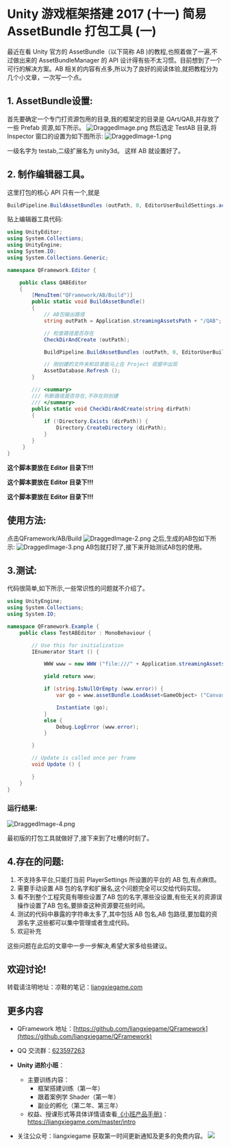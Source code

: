 # Unity 游戏框架搭建 2017 (十一) 简易 AssetBundle 打包工具 (一)

最近在看 Unity 官方的 AssetBundle（以下简称 AB )的教程,也照着做了一遍,不过做出来的 AssetBundleManager 的 API 设计得有些不太习惯。目前想到了一个可行的解决方案。AB 相关的内容有点多,所以为了良好的阅读体验,就把教程分为几个小文章，一次写一个点。 

## 1. AssetBundle设置:

首先要确定一个专门打资源包用的目录,我的框架定的目录是
QArt/QAB,并存放了一些 Prefab 资源,如下所示。
![DraggedImage.png](http://file.liangxiegame.com/488e7887-739c-4500-b2da-a3cc3f2af3b0.png) 
然后选定 TestAB 目录,将 Inspector 窗口的设置为如下图所示:
![DraggedImage-1.png](http://file.liangxiegame.com/5a6fe965-dd23-4ac3-a27f-fee4caba1d55.png) 

一级名字为 testab,二级扩展名为 unity3d。
这样 AB 就设置好了。

## 2. 制作编辑器工具。

这里打包的核心 API 只有一个,就是

```cs
BuildPipeline.BuildAssetBundles (outPath, 0, EditorUserBuildSettings.activeBuildTarget);
```

贴上编辑器工具代码:

```cs
using UnityEditor;
using System.Collections;
using UnityEngine;
using System.IO;
using System.Collections.Generic;

namespace QFramework.Editor {

	public class QABEditor
	{
		[MenuItem("QFramework/AB/Build")]
		public static void BuildAssetBundle()
		{
			// AB包输出路径
			string outPath = Application.streamingAssetsPath + "/QAB";

			// 检查路径是否存在
			CheckDirAndCreate (outPath);

			BuildPipeline.BuildAssetBundles (outPath, 0, EditorUserBuildSettings.activeBuildTarget);

			// 刚创建的文件夹和目录能马上在 Project 视窗中出现
			AssetDatabase.Refresh ();
		}

		/// <summary>
		/// 判断路径是否存在,不存在则创建
		/// </summary>
		public static void CheckDirAndCreate(string dirPath)
		{
			if (!Directory.Exists (dirPath)) {
				Directory.CreateDirectory (dirPath);
			}
		}
	 }
}

```

**这个脚本要放在 Editor 目录下!!!**

**这个脚本要放在 Editor 目录下!!!**

**这个脚本要放在 Editor 目录下!!!**

## 使用方法:

点击QFramework/AB/Build
![DraggedImage-2.png](http://file.liangxiegame.com/d45867d3-4d67-4011-b2e2-5c575dc04709.png) 
之后,生成的AB包如下所示:
![DraggedImage-3.png](http://file.liangxiegame.com/90eac9b9-6319-41a3-ae59-173e68fd493c.png) 
AB包就打好了,接下来开始测试AB包的使用。
## 3.测试:

代码很简单,如下所示,一些常识性的问题就不介绍了。

```cs
using UnityEngine;
using System.Collections;
using System.IO;

namespace QFramework.Example {
	public class TestABEditor : MonoBehaviour {

		// Use this for initialization
		IEnumerator Start () {

			WWW www = new WWW ("file:///" + Application.streamingAssetsPath + Path.DirectorySeparatorChar + "QAssetBundle" + Path.DirectorySeparatorChar + "testab.unity3d");

			yield return www;

			if (string.IsNullOrEmpty (www.error)) {
				var go = www.assetBundle.LoadAsset<GameObject> ("Canvas");

				Instantiate (go);
			}
			else {
				Debug.LogError (www.error);
			}

		}

		// Update is called once per frame
		void Update () {

		}
	}
}
```

### 运行结果:
![DraggedImage-4.png](http://file.liangxiegame.com/e394b3e5-58cf-437a-944a-9131018ab5fc.png) 

最初版的打包工具就做好了,接下来到了吐槽的时刻了。

## 4.存在的问题:

1. 不支持多平台,只能打当前 PlayerSettings 所设置的平台的 AB 包,有点麻烦。
2. 需要手动设置 AB 包的名字和扩展名,这个问题完全可以交给代码实现。
3. 看不到整个工程究竟有哪些设置了AB 包的名字,哪些没设置,有些无关的资源误操作设置了AB 包名,要排查这种资源要花些时间。
4. 测试的代码中暴露的字符串太多了,其中包括 AB 包名,AB 包路径,要加载的资源名字,这些都可以集中管理或者生成代码。
5. 欢迎补充

这些问题在此后的文章中一步一步解决,希望大家多给些建议。

## 欢迎讨论!
转载请注明地址：凉鞋的笔记：[liangxiegame.com](http://liangxiegame.com)

## 更多内容
* QFramework 地址：[https://github.com/liangxiegame/QFramework](https://github.com/liangxiegame/QFramework)
* QQ 交流群：[623597263](http://shang.qq.com/wpa/qunwpa?idkey=706b8eef0fff3fe4be9ce27c8702ad7d8cc1bceabe3b7c0430ec9559b3a9ce66)
* **Unity 进阶小班**：
	* 主要训练内容：
		* 框架搭建训练（第一年）
		* 跟着案例学 Shader（第一年）
		* 副业的孵化（第二年、第三年）
	* 权益、授课形式等具体详情请查看[《小班产品手册》](https://liangxiegame.com/master/intro)：https://liangxiegame.com/master/intro
  
* 关注公众号：liangxiegame 获取第一时间更新通知及更多的免费内容。
![](http://file.liangxiegame.com/38eccb55-40b2-4845-93d6-f5fb50ff9492.png)